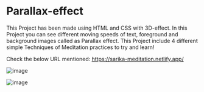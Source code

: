 # Parallax-effect

This Project has been made using HTML and CSS with 3D-effect.
In this Project you can see different moving speeds of text, foreground and background images called as Parallax effect.
This Project include 4 different simple Techniques of Meditation practices to try and learn!

Check the below URL mentioned:
https://sarika-meditation.netlify.app/

![image](https://user-images.githubusercontent.com/121433831/215328087-cebeffd4-6570-4c69-a5d3-faa19e7c6690.png)

![image](https://user-images.githubusercontent.com/121433831/215328724-fecea5b0-788b-40d9-aee6-eb3989e3a8c1.png)

